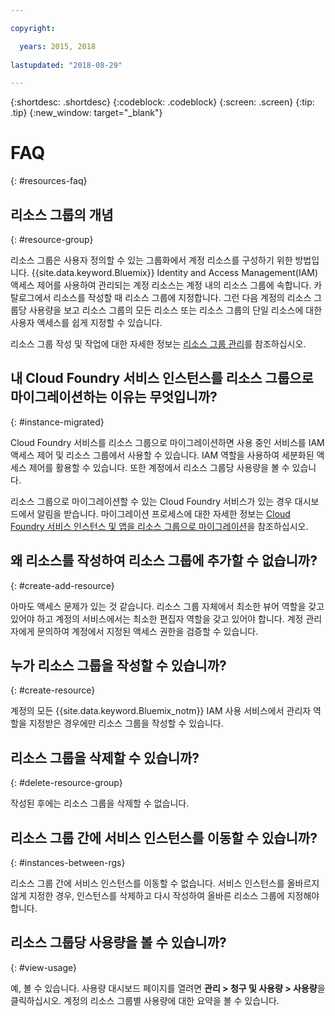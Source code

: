 ```yaml
---

copyright:

  years: 2015, 2018
  
lastupdated: "2018-08-29"

---
```



{:shortdesc: .shortdesc}
{:codeblock: .codeblock}
{:screen: .screen}
{:tip: .tip}
{:new_window: target="_blank"}


# FAQ
{: #resources-faq}

## 리소스 그룹의 개념
{: #resource-group}

리소스 그룹은 사용자 정의할 수 있는 그룹화에서 계정 리소스를 구성하기 위한 방법입니다. {{site.data.keyword.Bluemix}} Identity and Access Management(IAM) 액세스 제어를 사용하여 관리되는 계정 리소스는 계정 내의 리소스 그룹에 속합니다. 카탈로그에서 리소스를 작성할 때 리소스 그룹에 지정합니다. 그런 다음 계정의 리소스 그룹당 사용량을 보고 리소스 그룹의 모든 리소스 또는 리소스 그룹의 단일 리소스에 대한 사용자 액세스를 쉽게 지정할 수 있습니다.

리소스 그룹 작성 및 작업에 대한 자세한 정보는 [리소스 그룹 관리](/docs/resources/resourcegroups.html#rgs)를 참조하십시오.  

## 내 Cloud Foundry 서비스 인스턴스를 리소스 그룹으로 마이그레이션하는 이유는 무엇입니까?
{: #instance-migrated}

Cloud Foundry 서비스를 리소스 그룹으로 마이그레이션하면 사용 중인 서비스를 IAM 액세스 제어 및 리소스 그룹에서 사용할 수 있습니다. IAM 역할을 사용하여 세분화된 액세스 제어를 활용할 수 있습니다. 또한 계정에서 리소스 그룹당 사용량을 볼 수 있습니다. 

리소스 그룹으로 마이그레이션할 수 있는 Cloud Foundry 서비스가 있는 경우 대시보드에서 알림을 받습니다. 마이그레이션 프로세스에 대한 자세한 정보는 [Cloud Foundry 서비스 인스턴스 및 앱을 리소스 그룹으로 마이그레이션](/docs/resources/instance_migration.html#migrate)을 참조하십시오.

## 왜 리소스를 작성하여 리소스 그룹에 추가할 수 없습니까?
{: #create-add-resource}

아마도 액세스 문제가 있는 것 같습니다. 리소스 그룹 자체에서 최소한 뷰어 역할을 갖고 있어야 하고 계정의 서비스에서는 최소한 편집자 역할을 갖고 있어야 합니다. 계정 관리자에게 문의하여 계정에서 지정된 액세스 권한을 검증할 수 있습니다. 

## 누가 리소스 그룹을 작성할 수 있습니까?
{: #create-resource}

계정의 모든 {{site.data.keyword.Bluemix_notm}} IAM 사용 서비스에서 관리자 역할을 지정받은 경우에만 리소스 그룹을 작성할 수 있습니다.

## 리소스 그룹을 삭제할 수 있습니까?
{: #delete-resource-group}

작성된 후에는 리소스 그룹을 삭제할 수 없습니다.

## 리소스 그룹 간에 서비스 인스턴스를 이동할 수 있습니까?
{: #instances-between-rgs}

리소스 그룹 간에 서비스 인스턴스를 이동할 수 없습니다. 서비스 인스턴스를 올바르지 않게 지정한 경우, 인스턴스를 삭제하고 다시 작성하여 올바른 리소스 그룹에 지정해야 합니다.  

## 리소스 그룹당 사용량을 볼 수 있습니까?
{: #view-usage}

예, 볼 수 있습니다. 사용량 대시보드 페이지를 열려면 **관리 > 청구 및 사용량 > 사용량**을 클릭하십시오. 계정의 리소스 그룹별 사용량에 대한 요약을 볼 수 있습니다. 
